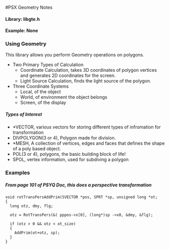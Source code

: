 #PSX Geometry Notes

#### Library: libgte.h

#### Example: None

### Using Geometry

This library allows you perform Geometry operations on polygons.
* Two Primary Types of Calculation
  * Coordinate Calculation, takes 3D coordinates of polygon vertices and generates 2D coordinates for the screen.
  * Light Source Calculation, finds the light source of the polygon.
* Three Coordinate Systems
  * Local, of the object
  * World, of environment the object belongs
  * Screen, of the display

##### Types of Interest
* *VECTOR, various vectors for storing different types of infromation for transformation
* DIVPOLYGON(3 or 4), Polygon made for division.
* *MESH, A collection of vertices, edges and faces that defines the shape of a poly based object.
* POL(3 or 4), polygons, the basic building block of life!
* SPOL, vertex information, used for subdiving a polygon

### Examples

##### From page 101 of PSYQ Doc, this does a perspective transformation
```
void rotTransPersAddPrim(SVECTOR *pos, SPRT *sp, unsigned long *ot;
{
  long otz, dmy, flg;
  
  otz = RotTransPers(&( pppos->x[0], (long*)sp ->x0, &dmy, &flg);
  
  if (otz > 0 && otz < ot_size)
  {
    AddPrim(ot+otz, sp);
  }
}
```